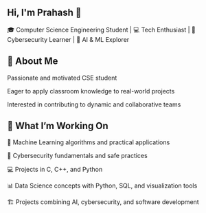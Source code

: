 ## Hi, I'm Prahash 👋

🎓 Computer Science Engineering Student | 💻 Tech Enthusiast | 🔐 Cybersecurity Learner | 🤖 AI & ML Explorer

## 🚀 About Me

Passionate and motivated CSE student

Eager to apply classroom knowledge to real-world projects

Interested in contributing to dynamic and collaborative teams


## 🔭 What I’m Working On

🤖 Machine Learning algorithms and practical applications

🔐 Cybersecurity fundamentals and safe practices

💻 Projects in C, C++, and Python

📊 Data Science concepts with Python, SQL, and visualization tools

🏗️ Projects combining AI, cybersecurity, and software development


